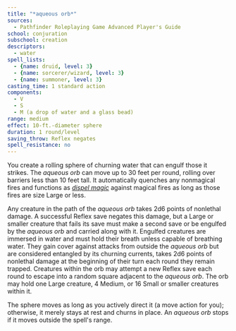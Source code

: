 ```yaml
---
title: "*aqueous orb*"
sources:
  - Pathfinder Roleplaying Game Advanced Player's Guide
school: conjuration
subschool: creation
descriptors:
  - water
spell_lists:
  - {name: druid, level: 3}
  - {name: sorcerer/wizard, level: 3}
  - {name: summoner, level: 3}
casting_time: 1 standard action
components:
  - V
  - S
  - M (a drop of water and a glass bead)
range: medium
effect: 10-ft.-diameter sphere
duration: 1 round/level
saving_throw: Reflex negates
spell_resistance: no
---
```


You create a rolling sphere of churning water that can engulf those it strikes. The *aqueous orb* can move up to 30 feet per round, rolling over barriers less than 10 feet tall. It automatically quenches any nonmagical fires and functions as [*dispel magic*](/spells/dispel-magic/) against magical fires as long as those fires are size Large or less.

Any creature in the path of the *aqueous orb* takes 2d6 points of nonlethal damage. A successful Reflex save negates this damage, but a Large or smaller creature that fails its save must make a second save or be engulfed by the *aqueous orb* and carried along with it. Engulfed creatures are immersed in water and must hold their breath unless capable of breathing water. They gain cover against attacks from outside the *aqueous orb* but are considered entangled by its churning currents, takes 2d6 points of nonlethal damage at the beginning of their turn each round they remain trapped. Creatures within the orb may attempt a new Reflex save each round to escape into a random square adjacent to the *aqueous orb*. The orb may hold one Large creature, 4 Medium, or 16 Small or smaller creatures within it.

The sphere moves as long as you actively direct it (a move action for you); otherwise, it merely stays at rest and churns in place. An *aqueous orb* stops if it moves outside the spell's range.

